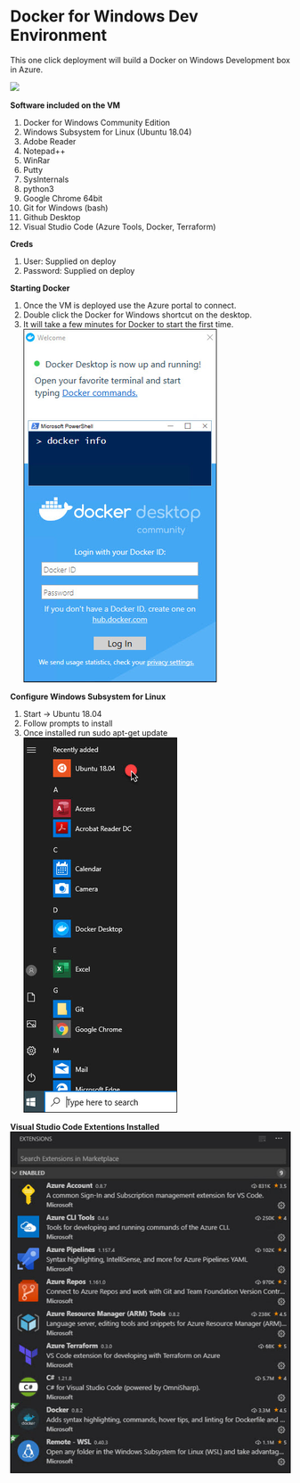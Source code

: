 # Docker for Windows Dev Environment
This one click deployment will build a Docker on Windows Development box in Azure.

<a href="https://portal.azure.com/#create/Microsoft.Template/uri/https%3A%2F%2Fraw.githubusercontent.com%2Fdeltadan%2Fazure-admin-vm%2Fmaster%2Fazure-deploy.json" target="_blank">
    <img src="http://azuredeploy.net/deploybutton.png"/>
</a>

**Software included on the VM**

1. Docker for Windows Community Edition
1. Windows Subsystem for Linux (Ubuntu 18.04)
1. Adobe Reader
1. Notepad++
1. WinRar
1. Putty
1. SysInternals
1. python3
1. Google Chrome 64bit
1. Git for Windows (bash)
1. Github Desktop
1. Visual Studio Code (Azure Tools, Docker, Terraform)

**Creds**
1. User: Supplied on deploy
1. Password: Supplied on deploy

**Starting Docker**
1. Once the VM is deployed use the Azure portal to connect.
1. Double click the Docker for Windows shortcut on the desktop.
1. It will take a few minutes for Docker to start the first time.
![alt text](https://github.com/deltadan/azure-admin-vm/blob/master/media/dockerrun.jpg "Docker is Running on Windows 10 in Azure!")


**Configure Windows Subsystem for Linux**
1. Start -> Ubuntu 18.04
1. Follow prompts to install
1. Once installed run sudo apt-get update
![alt text](https://github.com/deltadan/azure-admin-vm/blob/master/media/wsl.jpg "Configure Ubuntu for Windows")

**Visual Studio Code Extentions Installed**
![alt text](https://github.com/deltadan/azure-admin-vm/blob/master/media/vscode.jpg "Configure Ubuntu for Windows")




